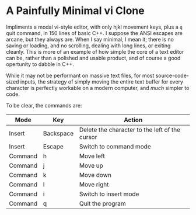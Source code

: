 # A Painfully Minimal vi Clone

Impliments a modal vi-style editor, with only hjkl movement keys, plus a `q` quit command, in 150 lines of basic C++.  I suppose the ANSI escapes are arcane, but they always are.  When I say minimal, I mean it; there is no saving or loading, and no scrolling, dealing with long lines, or exiting cleanly.  This is more of an example of how simple the core of a text editor can be, rather than a polished and usable product, and of course a good opertunity to dabble in C++.

While it may not be performant on massive text files, for most source-code-sized inputs, the strategy of simply moving the entire text buffer for every character is perfectly workable on a modern computer, and *much* simpler to code.

To be clear, the commands are:

|Mode   |Key      |Action                                        |
|-------|---------|----------------------------------------------|
|Insert |Backspace|Delete the character to the left of the cursor|
|Insert |Escape   |Switch to command mode                        |
|Command|h        |Move left                                     |
|Command|j        |Move up                                       |
|Command|k        |Move down                                     |
|Command|l        |Move right                                    |
|Command|i        |Switch to insert mode                         |
|Command|q        |Quit the program                              |
